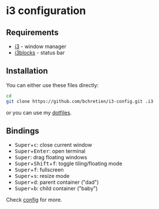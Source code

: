 # i3 configuration

## Requirements

* [i3][] - window manager
* [i3blocks][] - status bar


## Installation

You can either use these files directly:

```bash
cd
git clone https://github.com/bchretien/i3-config.git .i3
```

or you can use my [dotfiles][].

## Bindings

* <kbd>Super</kbd>+<kbd>c</kbd>: close current window
* <kbd>Super</kbd>+<kbd>Enter</kbd>: open terminal
* <kbd>Super</kbd>: drag floating windows
* <kbd>Super</kbd>+<kbd>Shift</kbd>+<kbd>f</kbd>: toggle tiling/floating mode
* <kbd>Super</kbd>+<kbd>f</kbd>: fullscreen
* <kbd>Super</kbd>+<kbd>s</kbd>: resize mode
* <kbd>Super</kbd>+<kbd>d</kbd>: parent container ("dad")
* <kbd>Super</kbd>+<kbd>b</kbd>: child container ("baby")

Check [config][] for more.

[i3]: http://i3wm.org/
[i3blocks]: https://github.com/vivien/i3blocks
[dotfiles]: https://github.com/bchretien/dotfiles
[config]: config
